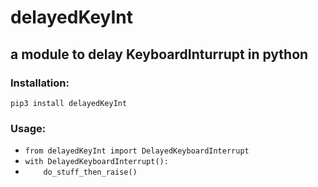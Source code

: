 # delayedKeyInt
## a module to delay KeyboardInturrupt in python
### Installation:
`pip3 install delayedKeyInt`
### Usage:
* `from delayedKeyInt import DelayedKeyboardInterrupt`
* `with DelayedKeyboardInterrupt():`
* `    do_stuff_then_raise()`


